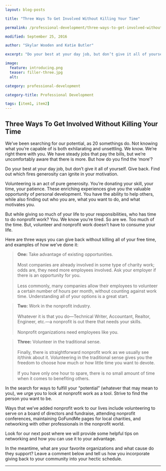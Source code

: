 ```yaml
---
layout: blog-posts

title: "Three Ways To Get Involved Without Killing Your Time"

permalink: /professional-development/three-ways-to-get-involved-without-killing-your-time

modified: September 25, 2016

author: "Skylar Wooden and Katie Butler"

excerpt: "Do your best at your day job, but don’t give it all of yourself. Give back. Find out which fires generosity can ignite in your motivation."

image:
  feature: introducing.png
  teaser: filler-three.jpg
  alt: 

category: professional-development

category-title: Professional Development

tags: [item1, item2]
---
```


## Three Ways To Get Involved Without Killing Your Time

We’ve been searching for our potential, as 20 somethings do. Not knowing what you’re capable of is both exhilarating and unsettling. We know. We’re right there with you. We have steady jobs that pay the bills, but we’re uncomfortably aware that there is more.  But how do you find the ‘more’? 

Do your best at your day job, but don’t give it all of yourself. Give back. Find out which fires generosity can ignite in your motivation.  

Volunteering is an act of pure generosity. You’re donating your skill, your time, your patience. These enriching experiences give you the valuable opportunity of personal development. You have the ability to help others, while also finding out who you are, what you want to do, and what motivates you.

But while giving so much of your life to your responsibilities, who has time to do nonprofit work? You. We know you’re tired. So are we. Too much of the time. But, volunteer and nonprofit work doesn’t have to consume your life. 

Here are three ways you can give back without killing all of your free time, and examples of how we’ve done it:

>**One:** Take advantage of existing opportunities.<br /><br />
Most companies are already involved in some type of charity work; odds are, they need more employees involved. Ask your employer if there is an opportunity for you.<br /><br />
Less commonly, many companies allow their employees to volunteer a certain number of hours per month, without counting against work time. Understanding all of your options is a great start.  

>**Two:** Work in the nonprofit industry.<br /><br />
Whatever it is that you do—Technical Writer, Accountant, Realtor, Engineer, etc.—a nonprofit is out there that needs your skills.<br /><br />
Nonprofit organizations need employees like you.  

>**Three:** Volunteer in the traditional sense.<br /><br />
Finally, there is straightforward nonprofit work as we usually see it/think about it. Volunteering in the traditional sense gives you the freedom to choose how much or how little time you want to devote.<br /><br />
If you have only one hour to spare, there is no small amount of time when it comes to benefiting others. 

In the search for ways to fulfill your “potential” (whatever that may mean to you), we urge you to look at nonprofit work as a tool. Strive to find the person you want to be.

Ways that we’ve added nonprofit work to our lives include volunteering to serve on a board of directors and fundraise, attending nonprofit conferences, maintaining GoFundMe pages for local charities, and networking with other professionals in the nonprofit world. 

Look for our next post where we will provide some helpful tips on networking and how you can use it to your advantage. 

In the meantime, what are your favorite organizations and what cause do they support? Leave a comment below and tell us how you incorporate giving back to your community into your hectic schedule. 

<hr class="primary">